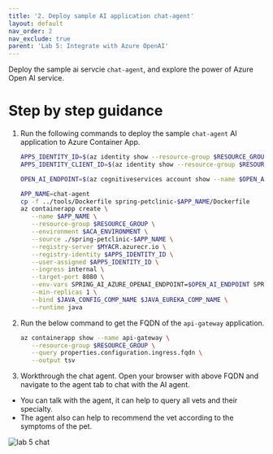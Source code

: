 ```yaml
---
title: '2. Deploy sample AI application chat-agent'
layout: default
nav_order: 2
nav_exclude: true
parent: 'Lab 5: Integrate with Azure OpenAI'
---
```


Deploy the sample ai servcie `chat-agent`, and explore the power of Azure Open AI service.

# Step by step guidance

1. Run the following commands to deploy the sample `chat-agent` AI application to Azure Container App.

   ```bash
   APPS_IDENTITY_ID=$(az identity show --resource-group $RESOURCE_GROUP --name $APPS_IDENTITY --query id --output tsv)
   APPS_IDENTITY_CLIENT_ID=$(az identity show --resource-group $RESOURCE_GROUP --name $APPS_IDENTITY --query clientId  --output tsv)

   OPEN_AI_ENDPOINT=$(az cognitiveservices account show --name $OPEN_AI_SERVICE_NAME --resource-group $RESOURCE_GROUP --query properties.endpoint --output tsv)

   APP_NAME=chat-agent
   cp -f ../tools/Dockerfile spring-petclinic-$APP_NAME/Dockerfile
   az containerapp create \
      --name $APP_NAME \
      --resource-group $RESOURCE_GROUP \
      --environment $ACA_ENVIRONMENT \
      --source ./spring-petclinic-$APP_NAME \
      --registry-server $MYACR.azurecr.io \
      --registry-identity $APPS_IDENTITY_ID \
      --user-assigned $APPS_IDENTITY_ID \
      --ingress internal \
      --target-port 8080 \
      --env-vars SPRING_AI_AZURE_OPENAI_ENDPOINT=$OPEN_AI_ENDPOINT SPRING_AI_AZURE_OPENAI_CLIENT_ID=$APPS_IDENTITY_CLIENT_ID JAVA_TOOL_OPTIONS='-javaagent:/applicationinsights-agent.jar' APPLICATIONINSIGHTS_CONNECTION_STRING=$APP_INSIGHTS_CONN APPLICATIONINSIGHTS_CONFIGURATION_CONTENT='{"role": {"name": "'$APP_NAME'"}}' \
      --min-replicas 1 \
      --bind $JAVA_CONFIG_COMP_NAME $JAVA_EUREKA_COMP_NAME \
      --runtime java
   ```

2. Run the below command to get the FQDN of the `api-gateway` application.

   ```bash
   az containerapp show --name api-gateway \
      --resource-group $RESOURCE_GROUP \
      --query properties.configuration.ingress.fqdn \
      --output tsv
   ```

3. Workthrough the chat agent. Open your browser with above FQDN and navigate to the agent tab to chat with the AI agent.

- You can talk with the agent, it can help to query all vets and their specialty.
- The agent also can help to recommend the vet according to the symptoms of the pet.

![lab 5 chat](../../images/acalab-ai-chat.png)
